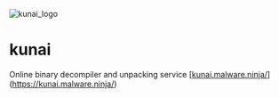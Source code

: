 ![kunai_logo](https://kunai.malware.ninja/images/logo.png)
# kunai
Online binary decompiler and unpacking service
[[kunai.malware.ninja/](https://kunai.malware.ninja/)](https://kunai.malware.ninja/)
